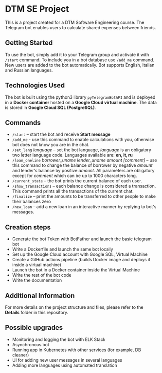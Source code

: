 # DTM SE Project
This is a project created for a DTM Software Engineering course. The Telegram bot enables users to calculate shared expenses between friends.

## Getting Started
To use the bot, simply add it to your Telegram group and activate it with `/start` command. To include you in a bot database use `/add_me` command. New users are added to the bot automatically. Bot supports English, Italian and Russian languages.

## Technologies Used
The bot is built using the python3 library `pyTelegramBotAPI` and is deployed in a **Docker container** hosted on a **Google Cloud virtual machine**. The data is stored in **Google Cloud SQL (PostgreSQL)**.

## Commands
- `/start` – start the bot and receive **Start message**
- `/add_me` - use this command to enable calculations with you, otherwise bot does not know you are in the chat.
- `/set_lang` <i>language</i> – set the bot language, _language_ is an obligatory two letter language code. Languages available are: **en, it, ru**
- `/loan_oneline` _borrower_uname lender_uname amount [comment]_ – use this command to change the balance of borrower by negative _amount_ and lender's balance by positive _amount_. All parameters are obligatory except for _comment_ which can be up to 1000 characters long. 
- `/current_state` – the bot prints the current balance of each user.
- `/show_transactions` – each balance change is considered a transaction. This command prints all the transactions of the current chat.
- `/finalize` – print the amounts to be transferred to other people to make their balances zero
- `/new_loan` – add a new loan in an interactive manner by replying to bot's messages. 

## Creation steps
- Generate the bot Token with BotFather and launch the basic telegram bot
- Write a Dockerfile and launch the same bot locally
- Set up the Google Cloud account with Google SQL, Virtual Machine
- Create a GitHub actions pipeline (builds Docker image and deploys it inside a virtual machine)
- Launch the bot in a Docker container inside the Virtual Machine
- Write the rest of the bot code
- Write the documentation

## Additional Information

For more details on the project structure and files, please refer to the **Details** folder in this repository.

## Possible upgrades

- Monitoring and logging the bot with ELK Stack
- Asynchronous bot
- Running app in Kubernetes with other services (for example, DB cleaner)
- UI for adding new user messages in several languages
- Adding more languages using automated translation
